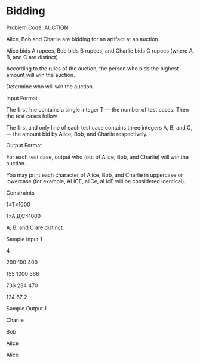 # Bidding

Problem Code: AUCTION

Alice, Bob and Charlie are bidding for an artifact at an auction.

Alice bids A rupees, Bob bids B rupees, and Charlie bids C rupees (where A, B, and C are distinct).

According to the rules of the auction, the person who bids the highest amount will win the auction.

Determine who will win the auction.

Input Format

The first line contains a single integer T — the number of test cases. Then the test cases follow.

The first and only line of each test case contains three integers A, B, and C, — the amount bid by Alice, Bob, and Charlie respectively.

Output Format

For each test case, output who (out of Alice, Bob, and Charlie) will win the auction.

You may print each character of Alice, Bob, and Charlie in uppercase or lowercase (for example, ALICE, aliCe, aLIcE will be considered identical).

Constraints

1≤T≤1000

1≤A,B,C≤1000

A, B, and C are distinct.

Sample Input 1 

4

200 100 400

155 1000 566

736 234 470

124 67 2

Sample Output 1 

Charlie

Bob

Alice

Alice
